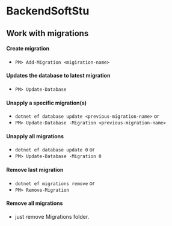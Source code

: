 # BackendSoftStu

## Work with migrations

#### Create migration
- `PM> Add-Migration <migiration-name>`

#### Updates the database to latest migration
- `PM> Update-Database`

#### Unapply a specific migration(s)
- `dotnet ef database update <previous-migration-name>`
or
- `PM> Update-Database -Migration <previous-migration-name>`

#### Unapply all migrations
- `dotnet ef database update 0`
or
- `PM> Update-Database -Migration 0`

#### Remove last migration
- `dotnet ef migrations remove`
or
- `PM> Remove-Migration`

#### Remove all migrations
- just remove Migrations folder.